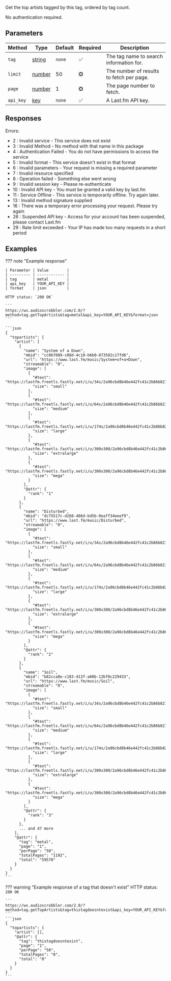 Get the top artists tagged by this tag, ordered by tag count.

No authentication required.

## Parameters
| Method | Type | Default | Required | Description 
| ------ | ---- | ------- | -------- | -----------
| `tag` | [string][string] | `none` | :white_check_mark: | The tag name to search information for.
| `limit` | [number][number] | 50 | :negative_squared_cross_mark: | The number of results to fetch per page.
| `page` | [number][number] | 1 | :negative_squared_cross_mark: | The page number to fetch.
| `api_key` | [key][key] | `none` | :white_check_mark: | A Last.fm API key.

## Responses
Errors:

- 2 : Invalid service - This service does not exist
- 3 : Invalid Method - No method with that name in this package
- 4 : Authentication Failed - You do not have permissions to access the service
- 5 : Invalid format - This service doesn't exist in that format
- 6 : Invalid parameters - Your request is missing a required parameter
- 7 : Invalid resource specified
- 8 : Operation failed - Something else went wrong
- 9 : Invalid session key - Please re-authenticate
- 10 : Invalid API key - You must be granted a valid key by last.fm
- 11 : Service Offline - This service is temporarily offline. Try again later.
- 13 : Invalid method signature supplied
- 16 : There was a temporary error processing your request. Please try again
- 26 : Suspended API key - Access for your account has been suspended, please contact Last.fm
- 29 : Rate limit exceeded - Your IP has made too many requests in a short period

## Examples
??? note "Example response"

    | Parameter | Value        |
    | --------- | ------------ |
    | tag       | metal        |
    | api_key   | YOUR_API_KEY |
    | format    | json         |

    HTTP status: `200 OK`

    ```
    https://ws.audioscrobbler.com/2.0/?method=tag.getTopArtists&tag=metal&api_key=YOUR_API_KEY&format=json
    ```

    ```json
    {
      "topartists": {
        "artist": [
          {
            "name": "System of a Down",
            "mbid": "cc0b7089-c08d-4c10-b6b0-873582c17fd6",
            "url": "https://www.last.fm/music/System+of+a+Down",
            "streamable": "0",
            "image": [
              {
                "#text": "https://lastfm.freetls.fastly.net/i/u/34s/2a96cbd8b46e442fc41c2b86b821562f.png",
                "size": "small"
              },
              {
                "#text": "https://lastfm.freetls.fastly.net/i/u/64s/2a96cbd8b46e442fc41c2b86b821562f.png",
                "size": "medium"
              },
              {
                "#text": "https://lastfm.freetls.fastly.net/i/u/174s/2a96cbd8b46e442fc41c2b86b821562f.png",
                "size": "large"
              },
              {
                "#text": "https://lastfm.freetls.fastly.net/i/u/300x300/2a96cbd8b46e442fc41c2b86b821562f.png",
                "size": "extralarge"
              },
              {
                "#text": "https://lastfm.freetls.fastly.net/i/u/300x300/2a96cbd8b46e442fc41c2b86b821562f.png",
                "size": "mega"
              }
            ],
            "@attr": {
              "rank": "1"
            }
          },
          {
            "name": "Disturbed",
            "mbid": "dc75517c-d268-486d-bd5b-0eaff34eeef9",
            "url": "https://www.last.fm/music/Disturbed",
            "streamable": "0",
            "image": [
              {
                "#text": "https://lastfm.freetls.fastly.net/i/u/34s/2a96cbd8b46e442fc41c2b86b821562f.png",
                "size": "small"
              },
              {
                "#text": "https://lastfm.freetls.fastly.net/i/u/64s/2a96cbd8b46e442fc41c2b86b821562f.png",
                "size": "medium"
              },
              {
                "#text": "https://lastfm.freetls.fastly.net/i/u/174s/2a96cbd8b46e442fc41c2b86b821562f.png",
                "size": "large"
              },
              {
                "#text": "https://lastfm.freetls.fastly.net/i/u/300x300/2a96cbd8b46e442fc41c2b86b821562f.png",
                "size": "extralarge"
              },
              {
                "#text": "https://lastfm.freetls.fastly.net/i/u/300x300/2a96cbd8b46e442fc41c2b86b821562f.png",
                "size": "mega"
              }
            ],
            "@attr": {
              "rank": "2"
            }
          },
          {
            "name": "Soil",
            "mbid": "b82cca8e-c183-413f-a60b-12bf0c229433",
            "url": "https://www.last.fm/music/Soil",
            "streamable": "0",
            "image": [
              {
                "#text": "https://lastfm.freetls.fastly.net/i/u/34s/2a96cbd8b46e442fc41c2b86b821562f.png",
                "size": "small"
              },
              {
                "#text": "https://lastfm.freetls.fastly.net/i/u/64s/2a96cbd8b46e442fc41c2b86b821562f.png",
                "size": "medium"
              },
              {
                "#text": "https://lastfm.freetls.fastly.net/i/u/174s/2a96cbd8b46e442fc41c2b86b821562f.png",
                "size": "large"
              },
              {
                "#text": "https://lastfm.freetls.fastly.net/i/u/300x300/2a96cbd8b46e442fc41c2b86b821562f.png",
                "size": "extralarge"
              },
              {
                "#text": "https://lastfm.freetls.fastly.net/i/u/300x300/2a96cbd8b46e442fc41c2b86b821562f.png",
                "size": "mega"
              }
            ],
            "@attr": {
              "rank": "3"
            }
          },
          ... and 47 more
        ],
        "@attr": {
          "tag": "metal",
          "page": "1",
          "perPage": "50",
          "totalPages": "1192",
          "total": "59570"
        }
      }
    }
    ```

??? warning "Example response of a tag that doesn't exist"
    HTTP status: `200 OK`

    ```
    https://ws.audioscrobbler.com/2.0/?method=tag.getTopArtists&tag=thistagdoesntexist&api_key=YOUR_API_KEY&format=json
    ```
    ```json
    {
      "topartists": {
        "artist": [],
        "@attr": {
          "tag": "thistagdoesntexist",
          "page": "1",
          "perPage": "50",
          "totalPages": "0",
          "total": "0"
        }
      }
    }
    ```

[string]: https://developer.mozilla.org/en-US/docs/Web/JavaScript/Reference/Global_Objects/String
[number]: https://developer.mozilla.org/en-US/docs/Web/JavaScript/Reference/Global_Objects/Number
[key]: https://www.last.fm/api/account/create